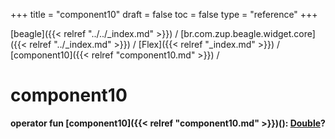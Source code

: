 +++
title = "component10"
draft = false
toc = false
type = "reference"
+++

[beagle]({{< relref "../../_index.md" >}}) / [br.com.zup.beagle.widget.core]({{< relref "../_index.md" >}}) / [Flex]({{< relref "_index.md" >}}) / [component10]({{< relref "component10.md" >}}) / 



# component10  
  
<b><b>operator fun [component10]({{< relref "component10.md" >}})(): [Double](https://kotlinlang.org/api/latest/jvm/stdlib/kotlin/-double/index.html)?</b></b>  



